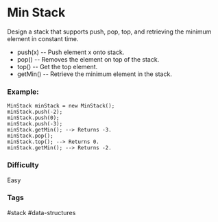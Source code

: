 # Min Stack

Design a stack that supports push, pop, top, and retrieving the minimum
element in constant time.

- push(x) -- Push element x onto stack.
- pop() -- Removes the element on top of the stack.
- top() -- Get the top element.
- getMin() -- Retrieve the minimum element in the stack.

### Example:

```
MinStack minStack = new MinStack();
minStack.push(-2);
minStack.push(0);
minStack.push(-3);
minStack.getMin(); --> Returns -3.
minStack.pop();
minStack.top(); --> Returns 0.
minStack.getMin(); --> Returns -2.
```

### Difficulty

Easy

### Tags

#stack #data-structures
